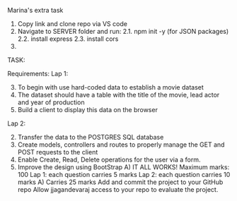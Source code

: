 Marina's extra task 

1. Copy link and clone repo via VS code
2. Navigate to SERVER folder and run: 
2.1. npm init -y (for JSON packages)
2.2. install express
2.3. install cors 
3. 

TASK:

Requirements:
Lap 1:
<!-- 1. Start a node project (npm init -y) -->
<!-- 2. Use express-api to set up a server -->
3. To begin with use hard-coded data to establish a movie dataset
4. The dataset should have a table with the title of the movie, lead actor and year of production
5. Build a client to display this data on the browser

Lap 2:
<!-- 1. Use docker to pull a POSTGRES Sql database image -->
2. Transfer the data to the POSTGRES SQL database
3. Create models, controllers and routes to properly manage the GET 
and POST requests to the client
4. Enable Create, Read, Delete operations for the user via a form.
5. Improve the design using BootStrap
A) IT ALL WORKS!
Maximum marks: 100
Lap 1: each question carries 5 marks
Lap 2: each question carries 10 marks
A) Carries 25 marks
Add and commit the project to your GitHub repo
Allow jjagandevaraj access to your repo to evaluate the project.